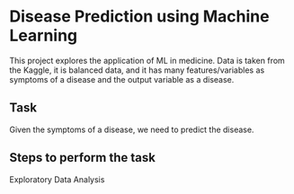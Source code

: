 # Disease Prediction using Machine Learning
This project explores the application of ML in medicine. Data is taken from the Kaggle, it is balanced data, and it has many features/variables as symptoms of a disease and the output variable as a disease.
## Task
Given the symptoms of a disease, we need to predict the disease.
## Steps to perform the task
Exploratory Data Analysis


